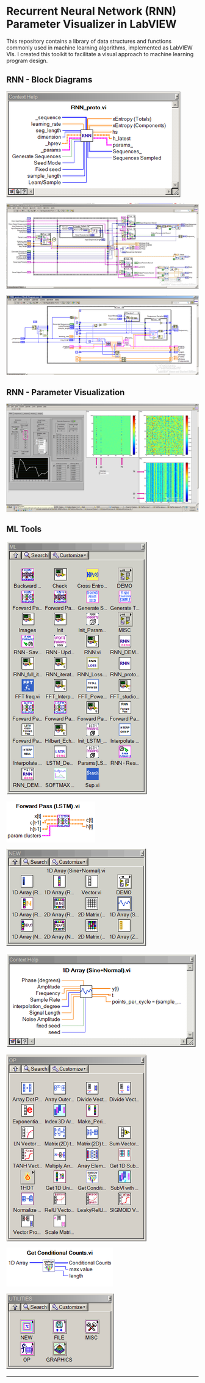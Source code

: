 # Recurrent Neural Network (RNN) Parameter Visualizer in LabVIEW

This repository contains a library of data structures and functions commonly used in machine learning algorithms, implemented as LabVIEW VIs. 
I created this toolkit to facilitate a visual approach to machine learning program design. 

## RNN - Block Diagrams

![RNN help_context](GALLERY/RNN_inout_help.png)

![RNN Backward Pass Block Diagram](GALLERY/RNN_block.JPG)

![RNN Backward Pass Block Diagram_0](GALLERY/RNN_block_0.png)


## RNN - Parameter Visualization

![RNN Front Panel View](GALLERY/RNN_weight_visualization_00.png)


## ML Tools

![ML_tools menus panel](GALLERY/ML_tools.png)

![LSTM_context_help](GALLERY/LSTM_Forward_Pass_Context_Help.png)

![init_matrices panel](GALLERY/init_matrices.png)

![1D_noisey_sine_context_help](GALLERY/1D_noisey_sine.png)

![operations_on_arrays](GALLERY/operations_on_arrays.png)

![Markov_Counts_Context_Help](GALLERY/Markov_Counts_Context_Help.png)

![utility_menus](GALLERY/utility_menu.png)


---



